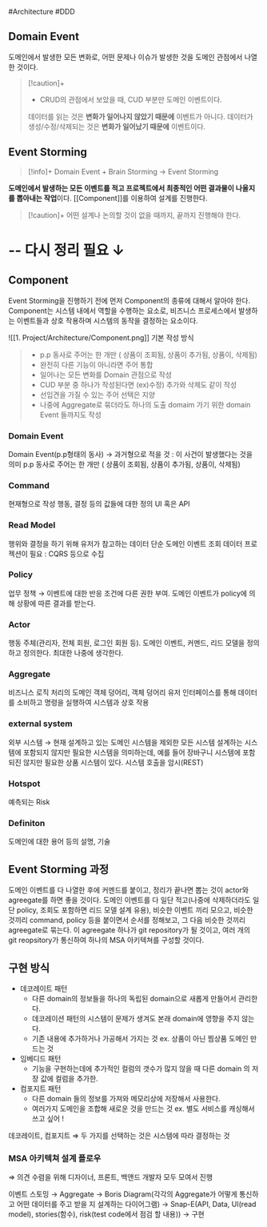 #Architecture #DDD 

## Domain Event
도메인에서 발생한 모든 변화로, 어떤 문제나 이슈가 발생한 것을 도메인 관점에서 나열한 것이다.

> [!caution]+ 
> + CRUD의 관점에서 보았을 때, CUD 부분만 도메인 이벤트이다.
> 
> 데이터를 읽는 것은 **변화가 일어나지 않았기 때문에** 이벤트가 아니다.
> 데이터가 생성/수정/삭제되는 것은 **변화가 일어났기 때문에** 이벤트이다.

## Event Storming
> [!info]+ 
> Domain Event + Brain Storming → Event Storming

**도메인에서 발생하는 모든 이벤트를 적고 프로젝트에서 최종적인 어떤 결과물이 나올지를 뽑아내는 작업**이다. [[Component]]를 이용하여 설계를 진행한다. 

> [!caution]+ 
> 어떤 설계나 논의할 것이 없을 때까지, 끝까지 진행해야 한다.
# -- 다시 정리 필요 ↓

## Component
Event Storming을 진행하기 전에 먼저 Component의 종류에 대해서 알아야 한다. Component는 시스템 내에서 역할을 수행하는 요소로, 비즈니스 프로세스에서 발생하는 이벤트들과 상호 작용하며 시스템의 동작을 결정하는 요소이다.

![[1. Project/Architecture/Component.png]]
기본 작성 방식
> - p.p 동사로 주어는 한 개만 ( 상품이 조회됨, 상품이 추가됨, 상품이, 삭제됨)
> - 완전히 다른 기능이 아니라면 주어 통합
> - 일어나는 모든 변화를 Domain 관점으로 작성
> - CUD 부분 중 하나가 작성된다면 (ex)수정) 추가와 삭제도 같이 작성
> - 선입견을 가질 수 있는 주어 선택은 지양
> - 나중에 Aggregate로 묶더라도 하나의 도출 domaim 가기 위한 domain Event 들까지도 작성

### Domain Event
Domain Event(p.p형태의 동사) → 과거형으로 적을 것 : 이 사건이 발생했다는 것을 의미
p.p 동사로 주어는 한 개만 ( 상품이 조회됨, 상품이 추가됨, 상품이, 삭제됨)

### Command
현재형으로 작성
행동, 결정 등의 값들에 대한 정의
UI 혹은 API

### Read Model
행위와 결정을 하기 위해 유저가 참고하는 데이터
단순 도메인 이벤트 조회
데이터 프로젝션이 필요 : CQRS 등으로 수집

### Policy
업무 정책 → 이벤트에 대한 반응
조건에 다른 권한 부여. 도메인 이벤트가  policy에 의해 상황에 따른 결과를 받는다.

### Actor
행동 주체(관리자, 전체 회원, 로그인 회원 등). 도메인 이벤트, 커멘드, 리드 모델을 정의하고 정의한다.
최대한 나중에 생각한다.

### Aggregate
 비즈니스 로직 처리의 도메인 객체 덩어리, 객체 덩어리
 유저 인터페이스를 통해 데이터를 소비하고 명령을 실행하여 시스템과 상호 작용
 
### external system
외부 시스템 → 현재 설계하고 있는 도메인 시스템을 제외한 모든 시스템
설계하는 시스템에 포함되지 않지만 필요한 시스템을 의미하는데, 예를 들어 장바구니 시스템에 포함되진 않지만 필요한 상품 시스템이 있다.
시스템 호출을 암시(REST)

### Hotspot
예측되는 Risk

### Definiton
도메인에 대한 용어 등의 설명, 기술

## Event Storming 과정
도메인 이벤트를 다 나열한 후에 커멘드를 붙이고, 정리가 끝나면 뽑는 것이 actor와 agreegate를 하면 좋을 것이다.
도메인 이벤트를 다 일단 적고(나중에 삭제하더라도 일단 policy, 조회도 포함하면 리드 모델 설계 유용),
비슷한 이벤트 끼리 모으고,
 비슷한 것끼리 command, policy 등을 붙이면서 순서를 정해보고,
 그 다음 비슷한 것끼리 agreegate로 묶는다.
 이 agreegate 하나가 git repository가 될 것이고, 
 여러 개의 git reopsitory가 통신하여 하나의 MSA 아키텍쳐를 구성할 것이다.
## 구현 방식
- 데코레이트 패턴
	 - 다른 domain의 정보들을 하나의 독립된 domain으로 새롭게 만들어서 관리한다.
	 - 데코레이션 패턴의 시스템이 문제가 생겨도 본래 domain에 영향을 주지 않는다.
	 - 기존 내용에 추가하거나 가공해서 가지는 것 ex. 상품이 아닌 찜상품 도메인 만드는 것 
- 임베디드 패턴
	 - 기능을 구현하는데에 추가적인 컬럼의 갯수가 많지 않을 때 다른 domain 의 저장 값에 컬럼을 추가한.
- 컴포지트 패턴
	- 다른 domain 들의 정보를 가져와 메모리상에 저장해서 사용한다.
	- 여러가지 도메인을 조합해 새로운 것을 만드는 것 ex. 별도 서비스를 캐싱해서 쓰고 싶어 ! 

데코레이트, 컴포지트 ⇒ 두 가지를 선택하는 것은 시스템에 따라 결정하는 것 

 ### MSA 아키텍쳐 설계 플로우
 ⇒ 의견 수렴을 위해 디자이너, 프론트, 백앤드 개발자 모두 모여서 진행
 
 이벤트 스토밍 → Aggregate → Boris Diagram(각각의 Aggregate가 어떻게 통신하고 어떤 데이터를 주고 받을 지 설계하는 다이어그램) → Snap-E(API, Data, UI(read model), stories(함수), risk(test code에서 점검 할 내용)) → 구현
